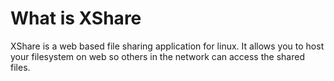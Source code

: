 # What is XShare
XShare is a web based file sharing application for linux. It allows you to host your filesystem on web so others in the network can access the shared files.
